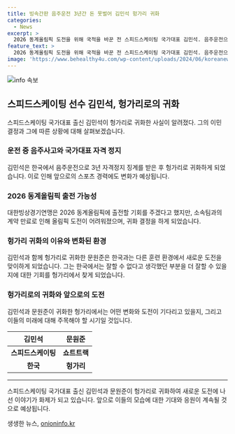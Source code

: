 ```yaml
---
title: 빙속간판 음주운전 3년간 돈 못벌어 김민석 헝가리 귀화
categories:
  - News
excerpt: >
  2026 동계올림픽 도전을 위해 국적을 바꾼 전 스피드스케이팅 국가대표 김민석. 음주운전으로 인한 사고를 후회하며 운전을 포기한 그는 헝가리로 귀화했다. 귀화 후 연맹과의 계약이 종료되어 올림픽 도전이 어려워졌고, 한국인 지도자로부터 귀화를 제안받아 받아들였다. 함께 귀화한 문원준은 한국과는 다른 훈련 방식에 놀라 귀화 결정을 내렸다고 밝혔다. 2018 평창 동계올림픽과 2022 베이징 동계올림픽에서 동메달을 획득한 빙상 선수들의 귀화 이야기가 화제를 모으고 있다.
feature_text: >
  2026 동계올림픽 도전을 위해 국적을 바꾼 전 스피드스케이팅 국가대표 김민석. 음주운전으로 인한 사고를 후회하며 운전을 포기한 그는 헝가리로 귀화했다. 귀화 후 연맹과의 계약이 종료되어 올림픽 도전이 어려워졌고, 한국인 지도자로부터 귀화를 제안받아 받아들였다. 함께 귀화한 문원준은 한국과는 다른 훈련 방식에 놀라 귀화 결정을 내렸다고 밝혔다. 2018 평창 동계올림픽과 2022 베이징 동계올림픽에서 동메달을 획득한 빙상 선수들의 귀화 이야기가 화제를 모으고 있다.
image: 'https://www.behealthy4u.com/wp-content/uploads/2024/06/koreanews.jpg'
---
```


<p><img src="https://www.behealthy4u.com/wp-content/uploads/2024/06/koreanews.jpg" alt="info 속보" /></p>

<h2 data-ke-size="size26">스피드스케이팅 선수 김민석, 헝가리로의 귀화</h2>

<p data-ke-size="size16">스피드스케이팅 국가대표 출신 김민석이 헝가리로 귀화한 사실이 알려졌다. 그의 이민 결정과 그에 따른 상황에 대해 살펴보겠습니다.</p>

<h3>운전 중 음주사고와 국가대표 자격 정지</h3>

<p data-ke-size="size16">김민석은 한국에서 음주운전으로 3년 자격정지 징계를 받은 후 헝가리로 귀화하게 되었습니다. 이로 인해 앞으로의 스포츠 경력에도 변화가 예상됩니다.</p>

<h3>2026 동계올림픽 출전 가능성</h3>

<p data-ke-size="size16">대한빙상경기연맹은 2026 동계올림픽에 출전할 기회를 주겠다고 했지만, 소속팀과의 계약 만료로 인해 올림픽 도전이 어려워졌으며, 귀화 결정을 하게 되었습니다.</p>

<h3>헝가리 귀화의 이유와 변화된 환경</h3>

<p data-ke-size="size16">김민석과 함께 헝가리로 귀화한 문원준은 한국과는 다른 훈련 환경에서 새로운 도전을 맞이하게 되었습니다. 그는 한국에서는 잘할 수 없다고 생각했던 부분을 더 잘할 수 있을지에 대한 기회를 헝가리에서 찾게 되었습니다.</p>

<h3>헝가리로의 귀화와 앞으로의 도전</h3>

<p data-ke-size="size16">김민석과 문원준이 귀화한 헝가리에서는 어떤 변화와 도전이 기다리고 있을지, 그리고 이들의 미래에 대해 주목해야 할 시기일 것입니다.</p>

<table>
    <thead>
        <tr>
            <th style="text-align: center;">김민석</th>
            <th style="text-align: center;">문원준</th>
        </tr>
    </thead>
    <tbody>
        <tr>
            <td style="text-align: center; height: 17px;"><b>스피드스케이팅</b></td>
            <td style="text-align: center; height: 17px;"><b>쇼트트랙</b></td>
        </tr>
        <tr>
            <td style="text-align: center;"><b>한국</b></td>
            <td style="text-align: center;"><b>헝가리</b></td>
        </tr>
    </tbody>
</table>

<hr>

<p data-ke-size="size16">스피드스케이팅 국가대표 출신 김민석과 문원준이 헝가리로 귀화하여 새로운 도전에 나선 이야기가 화제가 되고 있습니다. 앞으로 이들의 모습에 대한 기대와 응원이 계속될 것으로 예상됩니다.</p>
생생한 뉴스, <a href="https://onioninfo.kr" rel="dofollow">onioninfo.kr</a>


